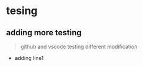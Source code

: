 # tesing
## adding more testing
> github and vscode
> testing different modification

* adding line1 
